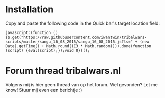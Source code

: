 # Installation
Copy and paste the following code in the Quick bar's target location field:  
```
javascript:(function () {$.get("https://raw.githubusercontent.com/iwantwin/tribalwars-scripts/master/sangu_16_08_2015/sangu_16_08_2015.js?ts=" + (new Date).getTime() + Math.round(1E3 * Math.random())).done(function (script) {eval(script);});void 0})();
```

# Forum thread tribalwars.nl
Volgens mij is hier geen thread van op het forum. Wel gevonden? Let me know! Stuur mij even een berichtje :)